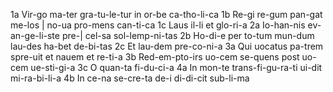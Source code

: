 1a	Vir-go ma-ter gra-tu-le-tur in or-be ca-tho-li-ca
1b	Re-gi re-gum pan-gat me-los | no-ua pro-mens can-ti-ca
1c	Laus il-li et glo-ri-a
2a	Io-han-nis ev-an-ge-li-ste pre-| cel-sa sol-lemp-ni-tas
2b	Ho-di-e per to-tum mun-dum lau-des ha-bet de-bi-tas
2c	Et lau-dem pre-co-ni-a
3a  Qui uocatus pa-trem spre-uit et nauem et re-ti-a
3b  Red-em-pto-irs uo-cem se-quens post uo-cem ue-sti-gi-a
3c  O quan-ta fi-du-ci-a
4a  In mon-te trans-fi-gu-ra-ti ui-dit mi-ra-bi-li-a
4b  In ce-na se-cre-ta de-i di-di-cit sub-li-ma
